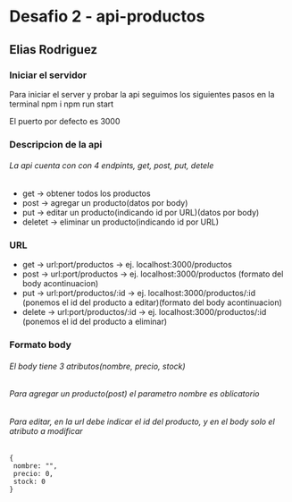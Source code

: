 
# Desafio 2 - api-productos
## Elias Rodriguez

### Iniciar el servidor
Para iniciar el server y probar la api seguimos los siguientes pasos en la terminal
npm i
npm run start

El puerto por defecto es 3000 

### Descripcion de la api
###### La api cuenta con con 4 endpints, get, post, put, detele
* get -> obtener todos los productos
* post -> agregar un producto(datos por body)
* put -> editar un producto(indicando id por URL)(datos por body)
* deletet -> eliminar un producto(indicando id por URL)

### URL

* get -> url:port/productos -> ej. localhost:3000/productos
* post -> url:port/productos  -> ej. localhost:3000/productos (formato del body acontinuacion)
* put -> url:port/productos/:id  -> ej. localhost:3000/productos/:id (ponemos el id del producto a editar)(formato del body acontinuacion)
* delete -> url:port/productos/:id  -> ej. localhost:3000/productos/:id (ponemos el id del producto a eliminar)


### Formato body
###### El body tiene 3 atributos(nombre, precio, stock)
###### Para agregar un producto(post) el parametro nombre es oblicatorio
###### Para editar, en la url debe indicar el id del producto, y en el body solo el atributo a modificar


```
{ 
 nombre: "", 
 precio: 0,
 stock: 0
}
```
